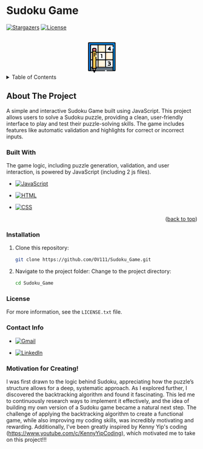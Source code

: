 # Sudoku Game
[![Stargazers](https://img.shields.io/github/stars/OV111/Sudoku_Game?style=social)](https://github.com/OV111/Sudoku_Game/stargazers)
[![License](https://img.shields.io/badge/license-MIT-blue.svg)](https://choosealicense.com/licenses/mit/)

<!-- PROJECT LOGO -->
<br />
<div align="center">
  <a href="https://github.com/OV111/Sudoku_Game">
    <img src="sudoku.png" alt="Logo" width="80" height="80">
  </a>  
</div>

<!-- TABLE OF CONTENTS -->
<details>
  <summary>Table of Contents</summary>
  <ol>
    <li>
      <a href="#about-the-project">About The Project</a>
      <ul>
        <li><a href="#built-with">Built With</a></li>
        <li><a href="#installation">Installation</a></li>
      </ul>
    </li>
    <li><a href="#license">License</a></li>
    <li><a href="#contact">Contact</a></li>
    <li><a href="#motivation">Motivation for Creating!</a></li>
  </ol>
</details>

<!-- About Section -->
## About The Project
A simple and interactive Sudoku Game built using JavaScript. This project allows users to solve a Sudoku puzzle, providing a clean, user-friendly interface to play and test their puzzle-solving skills. The game includes features like automatic validation and highlights for correct or incorrect inputs.

<!-- Tech used! -->
### Built With
 The game logic, including puzzle generation, validation, and user interaction, is powered by JavaScript (including 2 js files).


* [![JavaScript](https://img.shields.io/badge/JavaScript-323330?style=for-the-badge&logo=javascript&logoColor=F7DF1E)](https://www.javascript.com/)

* [![HTML](https://img.shields.io/badge/HTML5-E34F26?style=for-the-badge&logo=html5&logoColor=white)](https://developer.mozilla.org/en-US/docs/Web/HTML)

* [![CSS](https://img.shields.io/badge/CSS3-1572B6?style=for-the-badge&logo=css3&logoColor=white)](https://developer.mozilla.org/en-US/docs/Web/CSS)

<p align="right">(<a href="#readme-top">back to top</a>)</p>

<!-- Installation -->
### Installation

1. Clone this repository:
   ```sh
   git clone https://github.com/OV111/Sudoku_Game.git
   ```
2. Navigate to the project folder: Change to the project directory:
    ```sh
    cd Sudoku_Game
    ```

<!-- LICENSE -->
### License

For more information, see the `LICENSE.txt` file.

### Contact Info

* [![Gmail](https://img.shields.io/badge/Gmail-blue?style=for-the-badge&logo=gmail&logoColor=white)](https://mail.google.com/mail/u/0/#inbox)

* [![LinkedIn](https://img.shields.io/badge/LinkedIn-blue?style=for-the-badge&logo=linkedin&logoColor=white)](https://www.linkedin.com/in/vahe-ohanyan-352165328/)

### Motivation for Creating!

I was first drawn to the logic behind Sudoku, appreciating how the puzzle’s structure allows for a deep, systematic approach. As I explored further, I discovered the backtracking algorithm and found it fascinating. This led me to continuously research ways to implement it effectively, and the idea of building my own version of a Sudoku game became a natural next step. The challenge of applying the backtracking algorithm to create a functional game, while also improving my coding skills, was incredibly motivating and rewarding. Additionally, I’ve been greatly inspired by Kenny Yip's coding (https://www.youtube.com/c/KennyYipCoding), which motivated me to take on this project!!!